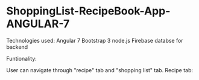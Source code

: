 # ShoppingList-RecipeBook-App-ANGULAR-7

Technologies used:
Angular 7
Bootstrap 3
node.js 
Firebase databse for backend

Funtionality:

User can navigate through "recipe" tab and "shopping list" tab.
Recipe tab:

